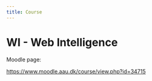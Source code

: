 ```yaml
---
title: Course
---
```


# WI - Web Intelligence

Moodle page:

<https://www.moodle.aau.dk/course/view.php?id=34715>

<br>